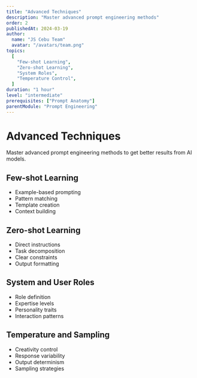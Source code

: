 ```yaml
---
title: "Advanced Techniques"
description: "Master advanced prompt engineering methods"
order: 2
publishedAt: 2024-03-19
author:
  name: "JS Cebu Team"
  avatar: "/avatars/team.png"
topics:
  [
    "Few-shot Learning",
    "Zero-shot Learning",
    "System Roles",
    "Temperature Control",
  ]
duration: "1 hour"
level: "intermediate"
prerequisites: ["Prompt Anatomy"]
parentModule: "Prompt Engineering"
---
```


# Advanced Techniques

Master advanced prompt engineering methods to get better results from AI models.

## Few-shot Learning

- Example-based prompting
- Pattern matching
- Template creation
- Context building

## Zero-shot Learning

- Direct instructions
- Task decomposition
- Clear constraints
- Output formatting

## System and User Roles

- Role definition
- Expertise levels
- Personality traits
- Interaction patterns

## Temperature and Sampling

- Creativity control
- Response variability
- Output determinism
- Sampling strategies
